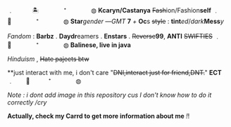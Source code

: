 ﹒　　　🏝️　　　　⁺　　　　◍
       **Kcaryn/Castanya**
~~Fash~~ion/Fashion**self**
﹒　　🌊　　　　⁺　　　　◍
**Star***gender*
—*GMT* **7** *+*
**Oc**s ~~style~~ : **tint***ed*/*dark***Mess***y*

*Fandom* : **Barbz** . **Daydr**eamers . **Enstars** . ~~Reverse~~**99**,
**ANTI** ~~SWIFTIES~~
﹒　🏮　　　　⁺　　　　◍
**Balinese, live in java** 

*Hinduism* , ~~Hate pajeets btw~~

**just interact with me, i don't care "~~DNI,interact just for friend,DNT.~~" **ECT**
﹒　　🍨　　　⁺　　　　◍


*Note : i dont add image in this repository cus I don't know how to do it correctly /cry*



**Actually, check my Carrd to get more information about me** *!*!
